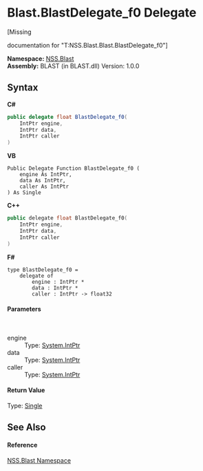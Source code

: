 # Blast.BlastDelegate_f0 Delegate
 

\[Missing <summary> documentation for "T:NSS.Blast.Blast.BlastDelegate_f0"\]

**Namespace:**&nbsp;<a href="88b55311-4a89-0894-e27a-e157e443c7f7.md">NSS.Blast</a><br />**Assembly:**&nbsp;BLAST (in BLAST.dll) Version: 1.0.0

## Syntax

**C#**<br />
``` C#
public delegate float BlastDelegate_f0(
	IntPtr engine,
	IntPtr data,
	IntPtr caller
)
```

**VB**<br />
``` VB
Public Delegate Function BlastDelegate_f0 ( 
	engine As IntPtr,
	data As IntPtr,
	caller As IntPtr
) As Single
```

**C++**<br />
``` C++
public delegate float BlastDelegate_f0(
	IntPtr engine, 
	IntPtr data, 
	IntPtr caller
)
```

**F#**<br />
``` F#
type BlastDelegate_f0 = 
    delegate of 
        engine : IntPtr * 
        data : IntPtr * 
        caller : IntPtr -> float32
```


#### Parameters
&nbsp;<dl><dt>engine</dt><dd>Type: <a href="https://docs.microsoft.com/dotnet/api/system.intptr" target="_blank" rel="noopener noreferrer">System.IntPtr</a><br /></dd><dt>data</dt><dd>Type: <a href="https://docs.microsoft.com/dotnet/api/system.intptr" target="_blank" rel="noopener noreferrer">System.IntPtr</a><br /></dd><dt>caller</dt><dd>Type: <a href="https://docs.microsoft.com/dotnet/api/system.intptr" target="_blank" rel="noopener noreferrer">System.IntPtr</a><br /></dd></dl>

#### Return Value
Type: <a href="https://docs.microsoft.com/dotnet/api/system.single" target="_blank" rel="noopener noreferrer">Single</a>

## See Also


#### Reference
<a href="88b55311-4a89-0894-e27a-e157e443c7f7.md">NSS.Blast Namespace</a><br />